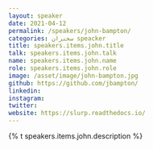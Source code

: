 ```yaml
---
layout: speaker
date: 2021-04-12
permalink: /speakers/john-bampton/
categories: سخنران speacker
title: speakers.items.john.title
talk: speakers.items.john.talk
name: speakers.items.john.name
role: speakers.items.john.role
image: /asset/image/john-bampton.jpg
github: https://github.com/jbampton/
linkedin:
instagram:
twitter:
website: https://slurp.readthedocs.io/
---
```


{% t speakers.items.john.description %}
